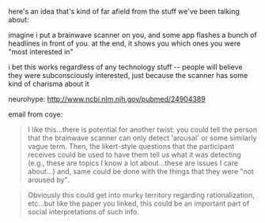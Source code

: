 here's an idea that's kind of far afield from the stuff we've been talking about:

imagine i put a brainwave scanner on you, and some app flashes a bunch of headlines in front of you. at the end, it shows you which ones you were "most interested in"

i bet this works regardless of any technology stuff -- people will believe they were subconsciously interested, just because the scanner has some kind of charisma about it

neurohype: http://www.ncbi.nlm.nih.gov/pubmed/24904389

email from coye:

> I like this...there is potential for another twist: you could tell the person that the brainwave scanner can only detect 'arousal' or some similarly vague term. Then, the likert-style questions that the participant receives could be used to have them tell *us* what it was detecting (e.g., these are topics I know a lot about...these are issues I care about...) and, same could be done with the things that they were "not aroused by".  

> Obviously this could get into murky territory regarding rationalization, etc...but like the paper you linked, this could be an important part of social interpretations of such info.

